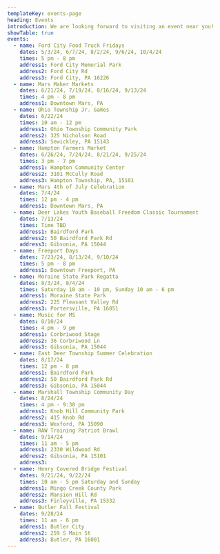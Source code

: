 ```yaml
---
templateKey: events-page
heading: Events
introduction: We are looking forward to visiting an event near you!
showTable: true
events:
  - name: Ford City Food Truck Fridays
    dates: 5/3/24, 6/7/24, 8/2/24, 9/6/24, 10/4/24
    times: 5 pm - 8 pm
    address1: Ford City Memorial Park 
    address2: Ford City Rd
    address3: Ford City, PA 16226
  - name: Mars Maker Markets
    dates: 6/21/24, 7/19/24, 8/16/24, 9/13/24
    times: 4 pm - 8 pm 
    address1: Downtown Mars, PA
  - name: Ohio Township Jr. Games
    dates: 6/22/24
    times: 10 am - 12 pm
    address1: Ohio Township Community Park
    address2: 325 Nicholson Road
    address3: Sewickley, PA 15143
  - name: Hampton Farmers Market
    dates: 6/26/24, 7/24/24, 8/21/24, 9/25/24
    times: 3 pm - 7 pm
    address1: Hampton Community Center
    address2: 3101 McCully Road
    address3: Hampton Township, PA, 15101
  - name: Mars 4th of July Celebration
    dates: 7/4/24
    times: 12 pm - 4 pm
    address1: Downtown Mars, PA
  - name: Deer Lakes Youth Baseball Freedom Classic Tournament
    dates: 7/13/24
    times: Time TBD
    address1: Bairdford Park
    address2: 50 Bairdford Park Rd
    address3: Gibsonia, PA 15044
  - name: Freeport Days
    dates: 7/23/24, 8/13/24, 9/10/24
    times: 5 pm - 8 pm
    address1: Downtown Freeport, PA
  - name: Moraine State Park Regatta
    dates: 8/3/24, 8/4/24
    times: Saturday 10 am - 10 pm, Sunday 10 am - 6 pm
    address1: Moraine State Park
    address2: 225 Pleasant Valley Rd
    address3: Portersville, PA 16051
  - name: Music for MS
    dates: 8/10/24
    times: 4 pm - 9 pm
    address1: Corbriwood Stage
    address2: 36 Corbriwood Ln
    address3: Gibsonia, PA 15044
  - name: East Deer Township Summer Celebration
    dates: 8/17/24
    times: 12 pm - 8 pm
    address1: Bairdford Park
    address2: 50 Bairdford Park Rd
    address3: Gibsonia, PA 15044
  - name: Marshall Township Community Day
    dates: 8/24/24
    times: 4 pm - 9:30 pm
    address1: Knob Hill Community Park
    address2: 415 Knob Rd
    address3: Wexford, PA 15090
  - name: RAW Training Patriot Brawl
    dates: 9/14/24
    times: 11 am - 5 pm
    address1: 2330 Wildwood Rd
    address2: Gibsonia, PA 15101
    address3: 
  - name: Henry Covered Bridge Festival
    dates: 9/21/24, 9/22/24
    times: 10 am - 5 pm Saturday and Sunday
    address1: Mingo Creek County Park
    address2: Mansion Hill Rd
    address3: Finleyville, PA 15332
  - name: Butler Fall Festival
    dates: 9/28/24
    times: 11 am - 6 pm
    address1: Butler City
    address2: 259 S Main St
    address3: Butler, PA 16001
---
```

